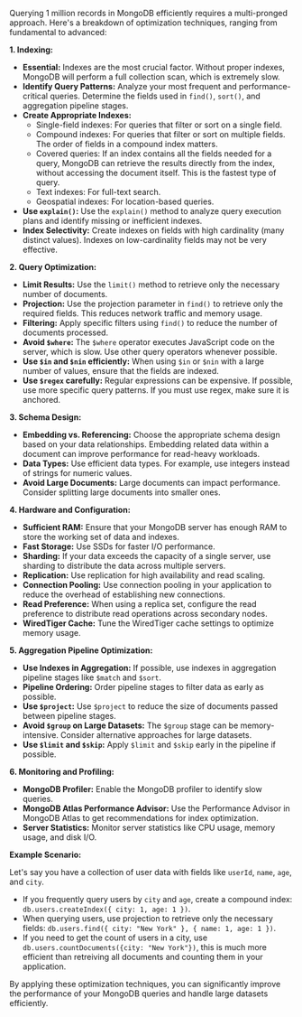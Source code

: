 Querying 1 million records in MongoDB efficiently requires a multi-pronged approach. Here's a breakdown of optimization techniques, ranging from fundamental to advanced:

**1. Indexing:**

* **Essential:** Indexes are the most crucial factor. Without proper indexes, MongoDB will perform a full collection scan, which is extremely slow.
* **Identify Query Patterns:** Analyze your most frequent and performance-critical queries. Determine the fields used in `find()`, `sort()`, and aggregation pipeline stages.
* **Create Appropriate Indexes:**
    * Single-field indexes: For queries that filter or sort on a single field.
    * Compound indexes: For queries that filter or sort on multiple fields. The order of fields in a compound index matters.
    * Covered queries: If an index contains all the fields needed for a query, MongoDB can retrieve the results directly from the index, without accessing the document itself. This is the fastest type of query.
    * Text indexes: For full-text search.
    * Geospatial indexes: For location-based queries.
* **Use `explain()`:** Use the `explain()` method to analyze query execution plans and identify missing or inefficient indexes.
* **Index Selectivity:** Create indexes on fields with high cardinality (many distinct values). Indexes on low-cardinality fields may not be very effective.

**2. Query Optimization:**

* **Limit Results:** Use the `limit()` method to retrieve only the necessary number of documents.
* **Projection:** Use the projection parameter in `find()` to retrieve only the required fields. This reduces network traffic and memory usage.
* **Filtering:** Apply specific filters using `find()` to reduce the number of documents processed.
* **Avoid `$where`:** The `$where` operator executes JavaScript code on the server, which is slow. Use other query operators whenever possible.
* **Use `$in` and `$nin` efficiently:** When using `$in` or `$nin` with a large number of values, ensure that the fields are indexed.
* **Use `$regex` carefully:** Regular expressions can be expensive. If possible, use more specific query patterns. If you must use regex, make sure it is anchored.

**3. Schema Design:**

* **Embedding vs. Referencing:** Choose the appropriate schema design based on your data relationships. Embedding related data within a document can improve performance for read-heavy workloads.
* **Data Types:** Use efficient data types. For example, use integers instead of strings for numeric values.
* **Avoid Large Documents:** Large documents can impact performance. Consider splitting large documents into smaller ones.

**4. Hardware and Configuration:**

* **Sufficient RAM:** Ensure that your MongoDB server has enough RAM to store the working set of data and indexes.
* **Fast Storage:** Use SSDs for faster I/O performance.
* **Sharding:** If your data exceeds the capacity of a single server, use sharding to distribute the data across multiple servers.
* **Replication:** Use replication for high availability and read scaling.
* **Connection Pooling:** Use connection pooling in your application to reduce the overhead of establishing new connections.
* **Read Preference:** When using a replica set, configure the read preference to distribute read operations across secondary nodes.
* **WiredTiger Cache:** Tune the WiredTiger cache settings to optimize memory usage.

**5. Aggregation Pipeline Optimization:**

* **Use Indexes in Aggregation:** If possible, use indexes in aggregation pipeline stages like `$match` and `$sort`.
* **Pipeline Ordering:** Order pipeline stages to filter data as early as possible.
* **Use `$project`:** Use `$project` to reduce the size of documents passed between pipeline stages.
* **Avoid `$group` on Large Datasets:** The `$group` stage can be memory-intensive. Consider alternative approaches for large datasets.
* **Use `$limit` and `$skip`:** Apply `$limit` and `$skip` early in the pipeline if possible.

**6. Monitoring and Profiling:**

* **MongoDB Profiler:** Enable the MongoDB profiler to identify slow queries.
* **MongoDB Atlas Performance Advisor:** Use the Performance Advisor in MongoDB Atlas to get recommendations for index optimization.
* **Server Statistics:** Monitor server statistics like CPU usage, memory usage, and disk I/O.

**Example Scenario:**

Let's say you have a collection of user data with fields like `userId`, `name`, `age`, and `city`.

* If you frequently query users by `city` and `age`, create a compound index: `db.users.createIndex({ city: 1, age: 1 })`.
* When querying users, use projection to retrieve only the necessary fields: `db.users.find({ city: "New York" }, { name: 1, age: 1 })`.
* If you need to get the count of users in a city, use `db.users.countDocuments({city: "New York"})`, this is much more efficient than retreiving all documents and counting them in your application.

By applying these optimization techniques, you can significantly improve the performance of your MongoDB queries and handle large datasets efficiently.
